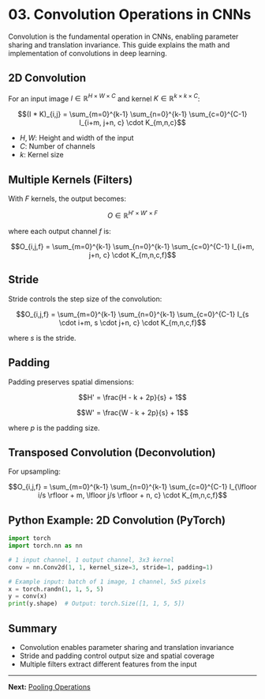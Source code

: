 # 03. Convolution Operations in CNNs

Convolution is the fundamental operation in CNNs, enabling parameter sharing and translation invariance. This guide explains the math and implementation of convolutions in deep learning.

## 2D Convolution

For an input image $`I \in \mathbb{R}^{H \times W \times C}`$ and kernel $`K \in \mathbb{R}^{k \times k \times C}`$:

```math
(I * K)_{i,j} = \sum_{m=0}^{k-1} \sum_{n=0}^{k-1} \sum_{c=0}^{C-1} I_{i+m, j+n, c} \cdot K_{m,n,c}
```

- $`H, W`$: Height and width of the input
- $`C`$: Number of channels
- $`k`$: Kernel size

## Multiple Kernels (Filters)

With $`F`$ kernels, the output becomes:

```math
O \in \mathbb{R}^{H' \times W' \times F}
```

where each output channel $`f`$ is:

```math
O_{i,j,f} = \sum_{m=0}^{k-1} \sum_{n=0}^{k-1} \sum_{c=0}^{C-1} I_{i+m, j+n, c} \cdot K_{m,n,c,f}
```

## Stride

Stride controls the step size of the convolution:

```math
O_{i,j,f} = \sum_{m=0}^{k-1} \sum_{n=0}^{k-1} \sum_{c=0}^{C-1} I_{s \cdot i+m, s \cdot j+n, c} \cdot K_{m,n,c,f}
```

where $`s`$ is the stride.

## Padding

Padding preserves spatial dimensions:

```math
H' = \frac{H - k + 2p}{s} + 1
```
```math
W' = \frac{W - k + 2p}{s} + 1
```

where $`p`$ is the padding size.

## Transposed Convolution (Deconvolution)

For upsampling:

```math
O_{i,j,f} = \sum_{m=0}^{k-1} \sum_{n=0}^{k-1} \sum_{c=0}^{C-1} I_{\lfloor i/s \rfloor + m, \lfloor j/s \rfloor + n, c} \cdot K_{m,n,c,f}
```

## Python Example: 2D Convolution (PyTorch)

```python
import torch
import torch.nn as nn

# 1 input channel, 1 output channel, 3x3 kernel
conv = nn.Conv2d(1, 1, kernel_size=3, stride=1, padding=1)

# Example input: batch of 1 image, 1 channel, 5x5 pixels
x = torch.randn(1, 1, 5, 5)
y = conv(x)
print(y.shape)  # Output: torch.Size([1, 1, 5, 5])
```

## Summary
- Convolution enables parameter sharing and translation invariance
- Stride and padding control output size and spatial coverage
- Multiple filters extract different features from the input

---

**Next:** [Pooling Operations](04_Pooling.md) 